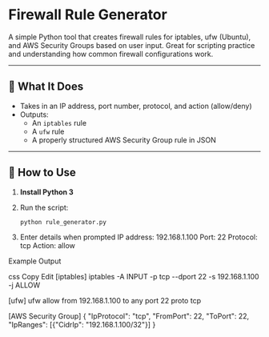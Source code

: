 # Firewall Rule Generator

A simple Python tool that creates firewall rules for iptables, ufw (Ubuntu), and AWS Security Groups based on user input. Great for scripting practice and understanding how common firewall configurations work.

---

## 🔧 What It Does

- Takes in an IP address, port number, protocol, and action (allow/deny)
- Outputs:
  - An `iptables` rule
  - A `ufw` rule
  - A properly structured AWS Security Group rule in JSON

---

## 🚀 How to Use

1. **Install Python 3**
2. Run the script:

   ```bash
   python rule_generator.py
3. Enter details when prompted
	IP address: 192.168.1.100
	Port: 22
	Protocol: tcp
	Action: allow

Example Output

css
Copy
Edit
[iptables]
iptables -A INPUT -p tcp --dport 22 -s 192.168.1.100 -j ALLOW

[ufw]
ufw allow from 192.168.1.100 to any port 22 proto tcp

[AWS Security Group]
{
    "IpProtocol": "tcp",
    "FromPort": 22,
    "ToPort": 22,
    "IpRanges": [{"CidrIp": "192.168.1.100/32"}]
}
